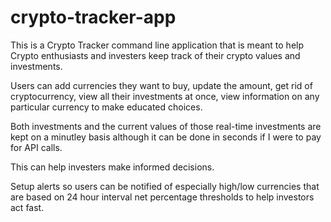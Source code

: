 # crypto-tracker-app
This is a Crypto Tracker command line application that is meant to help Crypto enthusiasts and investers keep track of their crypto values and investments.

Users can add currencies they want to buy, update the amount, get rid of cryptocurrency, view all their investments at once, view information on any particular 
currency to make educated choices.

Both investments and the current values of those real-time investments are kept on a minutley basis although it can be done in seconds if I were to pay for API calls. 

This can help investers make informed decisions.

Setup alerts so users can be notified of especially high/low currencies that are based on 24 hour interval net percentage thresholds to help investors act fast.
